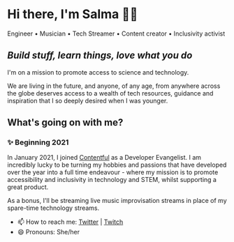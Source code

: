 # Hi there, I'm Salma 👋🏼

Engineer • Musician • Tech Streamer • Content creator • Inclusivity activist

## _Build stuff, learn things, love what you do_

I'm on a mission to promote access to science and technology. 

We are living in the future, and anyone, of any age, from anywhere across the globe deserves access to a wealth of tech resources, guidance and inspiration that I so deeply desired when I was younger.

## What's going on with me?

### ✨ Beginning 2021

In January 2021, I joined [Contentful](https://www.contentful.com/) as a Developer Evangelist. I am incredibly lucky to be turning my hobbies and passions that have developed over the year into a full time endeavour - where my mission is to promote accessibility and inclusivity in technology and STEM, whilst supporting a great product.

As a bonus, I'll be streaming live music improvisation streams in place of my spare-time technology streams. 

- 📫 How to reach me: [Twitter](https://twitter.com/whitep4nth3r) | [Twitch](https://twitch.tv/whitep4nth3r)
- 😄 Pronouns: She/her
